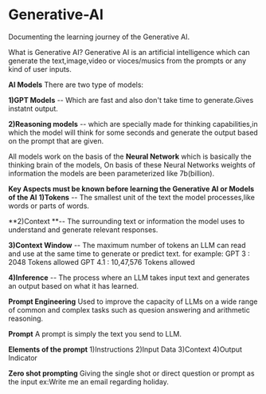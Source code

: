 # Generative-AI

Documenting the learning journey of the Generative AI.

What is Generative AI?
Generative AI is an artificial intelligence which can generate the text,image,video or vioces/musics from the prompts or any kind of user inputs.

**AI Models**
There are two type of models:

**1)GPT Models** -- Which are fast and also don't take time to generate.Gives instatnt output.

**2)Reasoning models** -- which are specially made for thinking capabilities,in which the model will think for some seconds and generate the output based on the prompt that are given.

All models work on the basis of the **Neural Network** which is basically the thinking brain of the models, On basis of these Neural Networks weights of information the models are been parameterized like 7b(billion).

**Key Aspects must be known before learning the Generative AI or Models of the AI**
**1)Tokens** -- The smallest unit of the text the model processes,like words or parts of words.

**2)Context **-- The surrounding text or information the model uses to understand and generate relevant responses.

**3)Context Window** -- The maximum number of tokens an LLM can read and use at the same time to generate or predict text. 
for example: GPT 3 : 2048 Tokens allowed
             GPT 4.1 : 10,47,576 Tokens allowed

**4)Inference** -- The process where an LLM takes input text and generates an output based on what it has learned.            

**Prompt Engineering**
Used to improve the capacity of LLMs on a wide range of common and complex tasks such as quesion answering and arithmetic reasoning.

**Prompt**
A prompt is simply the text you send to LLM.

**Elements of the prompt**
1)Instructions
2)Input Data
3)Context
4)Output Indicator

**Zero shot prompting**
Giving the single shot or direct question or prompt as the input 
ex:Write me an email regarding holiday.
